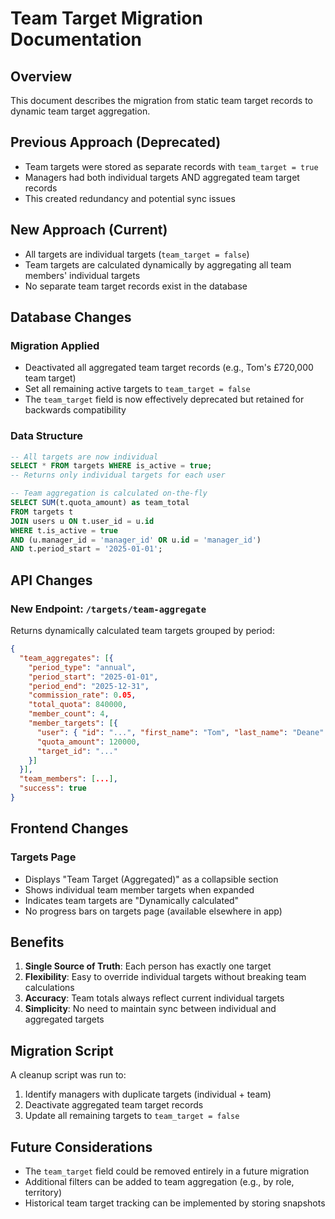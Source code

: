 # Team Target Migration Documentation

## Overview
This document describes the migration from static team target records to dynamic team target aggregation.

## Previous Approach (Deprecated)
- Team targets were stored as separate records with `team_target = true`
- Managers had both individual targets AND aggregated team target records
- This created redundancy and potential sync issues

## New Approach (Current)
- All targets are individual targets (`team_target = false`)
- Team targets are calculated dynamically by aggregating all team members' individual targets
- No separate team target records exist in the database

## Database Changes

### Migration Applied
- Deactivated all aggregated team target records (e.g., Tom's £720,000 team target)
- Set all remaining active targets to `team_target = false`
- The `team_target` field is now effectively deprecated but retained for backwards compatibility

### Data Structure
```sql
-- All targets are now individual
SELECT * FROM targets WHERE is_active = true;
-- Returns only individual targets for each user

-- Team aggregation is calculated on-the-fly
SELECT SUM(t.quota_amount) as team_total
FROM targets t
JOIN users u ON t.user_id = u.id
WHERE t.is_active = true
AND (u.manager_id = 'manager_id' OR u.id = 'manager_id')
AND t.period_start = '2025-01-01';
```

## API Changes

### New Endpoint: `/targets/team-aggregate`
Returns dynamically calculated team targets grouped by period:
```json
{
  "team_aggregates": [{
    "period_type": "annual",
    "period_start": "2025-01-01",
    "period_end": "2025-12-31",
    "commission_rate": 0.05,
    "total_quota": 840000,
    "member_count": 4,
    "member_targets": [{
      "user": { "id": "...", "first_name": "Tom", "last_name": "Deane" },
      "quota_amount": 120000,
      "target_id": "..."
    }]
  }],
  "team_members": [...],
  "success": true
}
```

## Frontend Changes

### Targets Page
- Displays "Team Target (Aggregated)" as a collapsible section
- Shows individual team member targets when expanded
- Indicates team targets are "Dynamically calculated"
- No progress bars on targets page (available elsewhere in app)

## Benefits

1. **Single Source of Truth**: Each person has exactly one target
2. **Flexibility**: Easy to override individual targets without breaking team calculations
3. **Accuracy**: Team totals always reflect current individual targets
4. **Simplicity**: No need to maintain sync between individual and aggregated targets

## Migration Script
A cleanup script was run to:
1. Identify managers with duplicate targets (individual + team)
2. Deactivate aggregated team target records
3. Update all remaining targets to `team_target = false`

## Future Considerations
- The `team_target` field could be removed entirely in a future migration
- Additional filters can be added to team aggregation (e.g., by role, territory)
- Historical team target tracking can be implemented by storing snapshots